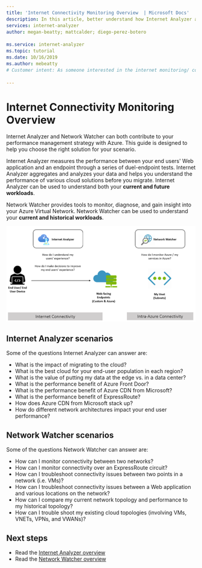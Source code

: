 ```yaml
---
title: 'Internet Connectivity Monitoring Overview  | Microsoft Docs'
description: In this article, better understand how Internet Analyzer and Network Watcher can address your user performance questions.  
services: internet-analyzer
author: megan-beatty; mattcalder; diego-perez-botero

ms.service: internet-analyzer
ms.topic: tutorial
ms.date: 10/16/2019
ms.author: mebeatty
# Customer intent: As someone interested in the internet monitoring/ connectivity space, I want to better understand the difference between Internet Analyzer and Network Watcher. 

---
```

# Internet Connectivity Monitoring Overview 

Internet Analyzer and Network Watcher can both contribute to your performance management strategy with Azure. This guide is designed to help you choose the right solution for your scenario. 

Internet Analyzer measures the performance between your end users' Web application and an endpoint through a series of duel-endpoint tests. Internet Analyzer aggregates and analyzes your data and helps you understand the performance of various cloud solutions before you migrate. Internet Analyzer can be used to understand both your **current and future workloads**. 

Network Watcher provides tools to monitor, diagnose, and gain insight into your Azure Virtual Network. Network Watcher can be used to understand your **current and historical workloads**. 



![internet analyzer vs. network watcher](./media/ia-networkwatcher.png)


## Internet Analyzer scenarios 

Some of the questions Internet Analyzer can answer are: 
* What is the impact of migrating to the cloud? 
* What is the best cloud for your end-user population in each region?
* What is the value of putting my data at the edge vs. in a data center? 
* What is the performance benefit of Azure Front Door?
* What is the performance benefit of Azure CDN from Microsoft? 
* What is the performance benefit of ExpressRoute? 
* How does Azure CDN from Microsoft stack up? 
* How do different network architectures impact your end user performance? 

## Network Watcher scenarios

Some of the questions Network Watcher can answer are: 
* How can I monitor connectivity between two networks? 
* How can I monitor connectivity over an ExpressRoute circuit? 
* How can I troubleshoot connectivity issues between two points in a network (i.e. VMs)?
* How can I troubleshoot connectivity issues between a Web application and various locations on the network? 
* How can I compare my current network topology and performance to my historical topology?
* How can I trouble shoot my existing cloud topologies (involving VMs, VNETs, VPNs, and VWANs)? 


## Next steps

* Read the [Internet Analyzer overview](internet-analyzer-overview.md)
* Read the [Network Watcher overview](https://docs.microsoft.com/en-us/azure/network-watcher/network-watcher-monitoring-overview)
